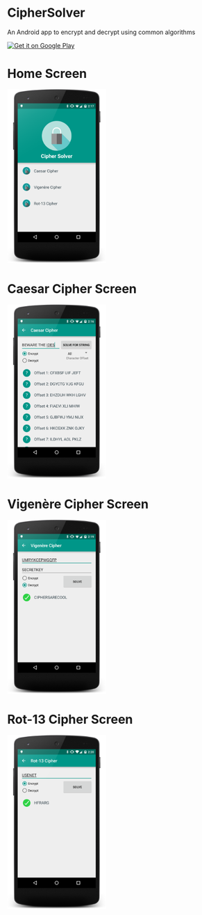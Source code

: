# CipherSolver
An Android app to encrypt and decrypt using common algorithms

<a href="https://play.google.com/store/apps/details?id=https://play.google.com/apps/publish/?dev_acc=01279852801329120389#MarketListingPlace:p=flynn.tim.ciphersolver">
  <img alt="Get it on Google Play"
       src="https://developer.android.com/images/brand/en_generic_rgb_wo_45.png" />
</a>

# Home Screen
<img src="/screenshots/main_screen_updated.png" height="400px" />

# Caesar Cipher Screen
<img src="/screenshots/caesar_cipher_screen_updated.png" height="400px" />

# Vigenère Cipher Screen
<img src="/screenshots/vigenere_cipher_screen_updated.png" height="400px" />

# Rot-13 Cipher Screen
<img src="/screenshots/rot13_screen_updated.png" height="400px" />
